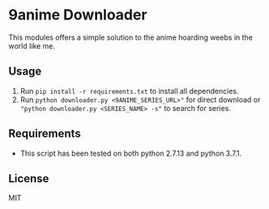 # 9anime Downloader

This modules offers a simple solution to the anime hoarding weebs in the world like me.

## Usage

1. Run `pip install -r requirements.txt` to install all dependencies. 
2. Run `python downloader.py <9ANIME_SERIES_URL>"` for direct download or `"python downloader.py <SERIES_NAME> -s"` to search for series. 

## Requirements

- This script has been tested on both python 2.7.13 and python 3.7.1.

## License

MIT
